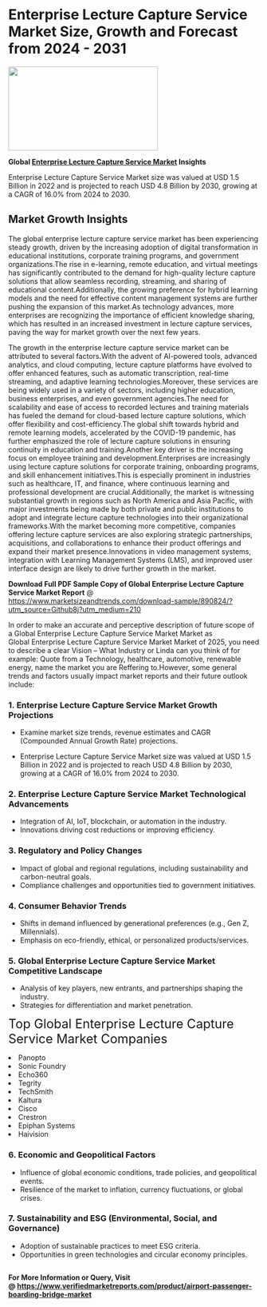 <H1>Enterprise Lecture Capture Service Market Size, Growth and Forecast from 2024 - 2031</H1><img class="aligncenter size-medium wp-image-584254" src="https://thirdeyenews.in/wp-content/uploads/2024/09/Global-Market-Research-300x168.jpeg" alt="" width="300" height="168" /><p><strong>Global&nbsp;<a href="https://www.marketsizeandtrends.com/download-sample/890824/?utm_source=Github8j?utm_medium=210">Enterprise Lecture Capture Service Market</a> Insights</strong></p><p>Enterprise Lecture Capture Service Market size was valued at USD 1.5 Billion in 2022 and is projected to reach USD 4.8 Billion by 2030, growing at a CAGR of 16.0% from 2024 to 2030.</p><p><h2>Market Growth Insights</h2> <p>The global enterprise lecture capture service market has been experiencing steady growth, driven by the increasing adoption of digital transformation in educational institutions, corporate training programs, and government organizations.The rise in e-learning, remote education, and virtual meetings has significantly contributed to the demand for high-quality lecture capture solutions that allow seamless recording, streaming, and sharing of educational content.Additionally, the growing preference for hybrid learning models and the need for effective content management systems are further pushing the expansion of this market.As technology advances, more enterprises are recognizing the importance of efficient knowledge sharing, which has resulted in an increased investment in lecture capture services, paving the way for market growth over the next few years.</p> <p>The growth in the enterprise lecture capture service market can be attributed to several factors.With the advent of AI-powered tools, advanced analytics, and cloud computing, lecture capture platforms have evolved to offer enhanced features, such as automatic transcription, real-time streaming, and adaptive learning technologies.Moreover, these services are being widely used in a variety of sectors, including higher education, business enterprises, and even government agencies.The need for scalability and ease of access to recorded lectures and training materials has fueled the demand for cloud-based lecture capture solutions, which offer flexibility and cost-efficiency.The global shift towards hybrid and remote learning models, accelerated by the COVID-19 pandemic, has further emphasized the role of lecture capture solutions in ensuring continuity in education and training.Another key driver is the increasing focus on employee training and development.Enterprises are increasingly using lecture capture solutions for corporate training, onboarding programs, and skill enhancement initiatives.This is especially prominent in industries such as healthcare, IT, and finance, where continuous learning and professional development are crucial.Additionally, the market is witnessing substantial growth in regions such as North America and Asia Pacific, with major investments being made by both private and public institutions to adopt and integrate lecture capture technologies into their organizational frameworks.With the market becoming more competitive, companies offering lecture capture services are also exploring strategic partnerships, acquisitions, and collaborations to enhance their product offerings and expand their market presence.Innovations in video management systems, integration with Learning Management Systems (LMS), and improved user interface design are likely to drive further growth in the market.<p><span class=""><strong>Download Full PDF Sample Copy of Global Enterprise Lecture Capture Service Market Report</strong> @ <a href="https://www.marketsizeandtrends.com/download-sample/890824/?utm_source=Github8j?utm_medium=210" target="_blank">https://www.marketsizeandtrends.com/download-sample/890824/?utm_source=Github8j?utm_medium=210</a></span></p><p>In order to make an accurate and perceptive description of future scope of a Global&nbsp;Enterprise Lecture Capture Service Market Market as Global&nbsp;Enterprise Lecture Capture Service Market Market of 2025, you need to describe a clear Vision &ndash; What Industry or Linda can you think of for example: Quote from a Technology, healthcare, automotive, renewable energy, name the market you are Reffering to.However, some general trends and factors usually impact market reports and their future outlook include:</p><h3>1.&nbsp;<strong>Enterprise Lecture Capture Service Market Growth Projections</strong></h3><ul><li>Examine market size trends, revenue estimates and CAGR (Compounded Annual Growth Rate) projections.</li><li><p>Enterprise Lecture Capture Service Market size was valued at USD 1.5 Billion in 2022 and is projected to reach USD 4.8 Billion by 2030, growing at a CAGR of 16.0% from 2024 to 2030.</p></li></ul><h3>2.&nbsp;<strong>Enterprise Lecture Capture Service Market Technological Advancements</strong></h3><ul><li>Integration of AI, IoT, blockchain, or automation in the industry.</li><li>Innovations driving cost reductions or improving efficiency.</li></ul><h3>3.&nbsp;<strong>Regulatory and Policy Changes</strong></h3><ul><li>Impact of global and regional regulations, including sustainability and carbon-neutral goals.</li><li>Compliance challenges and opportunities tied to government initiatives.</li></ul><h3>4.&nbsp;<strong>Consumer Behavior Trends</strong></h3><ul><li>Shifts in demand influenced by generational preferences (e.g., Gen Z, Millennials).</li><li>Emphasis on eco-friendly, ethical, or personalized products/services.</li></ul><h3>5.&nbsp;<strong>Global Enterprise Lecture Capture Service Market Competitive Landscape</strong></h3><ul><li>Analysis of key players, new entrants, and partnerships shaping the industry.</li><li>Strategies for differentiation and market penetration.</li></ul><p data-pm-slice="1 1 []"><span style="color: inherit; font-family: inherit; font-size: 25px;">Top Global Enterprise Lecture Capture Service Market Companies</span></p><div class="" data-test-id=""><p><li>Panopto</li><li> Sonic Foundry</li><li> Echo360</li><li> Tegrity</li><li> TechSmith</li><li> Kaltura</li><li> Cisco</li><li> Crestron</li><li> Epiphan Systems</li><li> Haivision</li></p></div><h3>6.&nbsp;<strong>Economic and Geopolitical Factors</strong></h3><ul><li>Influence of global economic conditions, trade policies, and geopolitical events.</li><li>Resilience of the market to inflation, currency fluctuations, or global crises.</li></ul><h3>7.&nbsp;<strong>Sustainability and ESG (Environmental, Social, and Governance)</strong></h3><ul><li>Adoption of sustainable practices to meet ESG criteria.</li><li>Opportunities in green technologies and circular economy principles.</li></ul><h2><strong style="font-size: 14px;">For More Information or Query, Visit @&nbsp;</strong><a style="background-color: #ffffff; font-size: 14px;" href="https://www.marketsizeandtrends.com/report/enterprise-lecture-capture-service-market-/" target="_blank">https://www.verifiedmarketreports.com/product/airport-passenger-boarding-bridge-market</a></h2>